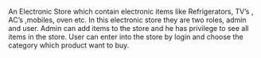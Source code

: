 An Electronic Store which contain electronic items like Refrigerators, TV’s , AC’s ,mobiles, oven etc.
In this electronic store they are two roles, admin and user.
Admin can add items to the store and he has privilege to see all items in the store.
User can enter into the store by login and choose the category which product want to buy.
